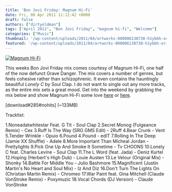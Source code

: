 ```yaml
---
title: 'Bon Jovi Friday: Magnum Hi-Fi'
date: Fri, 08 Apr 2011 11:12:42 +0000
draft: false
authors: ["dirtyoldman"]
tags: ["April 2011", "Bon Jovi Friday", "magnum hi-fi", "Welcome"]
categories: ["Music"]
thumbnail: '/wp-content/uploads/2011/04/artworks-000006138738-h1ybbh-original-150x150.jpg'
featured: '/wp-content/uploads/2011/04/artworks-000006138738-h1ybbh-original-304x190.jpg'
---
```


[![](/wp-content/uploads/2011/04/artworks-000006138738-h1ybbh-original-e1302259588418.jpg "Magnum Hi-Fi")](/2011/04/08/bon-jovi-friday-magnum-hi-fi/artworks-000006138738-h1ybbh-original/)

This weeks Bon Jovi Friday mix comes courtesy of Magnum Hi-Fi, one half of the now defunct Grave Danger. The mix covers a number of genres, but feels cohesive rather than schizophrenic. It even contains the hauntingly beautiful _Lonely C_ by Soul Clap. I do not want to single out any more tracks, as the entire mix sets a great mood. Get into the weekend by grabbing the mix below and show Magnum Hi-Fi some love [here](//soundcloud.com/magnum-hi-fi-1) or [here](http://www.facebook.com/magnumhifi).

\[download#285#nohits\] (~133MB)

Tracklist:

1.Noneadatwhitestar Feat. G Tit - Soul Clap 2.Secret Monog (Fulgeance Remix) - Cex 3.Ruff Is The Way (SRG GMS Edit) - 2Ruff 4.Bear Crunk - Vent 5.Tender Wrinkle - Opuio 6.Pound 4 Pound - edIT 7.Rolling In The Deep (Jamie XX Shuffle) - Adele 8.More Important Than Micheal Jordan - Prettylights 9.Pick One Up And Smoke It Sometime - Tv CHOONS 10.Lonely C feat. Charles Levine - Soul Clap 11.The L Word (feat. Jada) - Deniz Kurtel 12.Hoping (Herbert's High Dub) - Louie Austen 13.Le Velour (Original Mix) - Shonky 14.Battle For Middle You - Julio Bashmore 15.Magnificent (Justin Martin's No Heart and Soul Mix) - Iz And Diz 16.Don't Turn The Lights On (Christian Martin Remix) - Chromeo 17.War Paint feat. Gina Mitchell (Claude VonStroke Remix) - Poxymuzic 18.Vocal Chords (DJ Version) - Claude VonStroke

